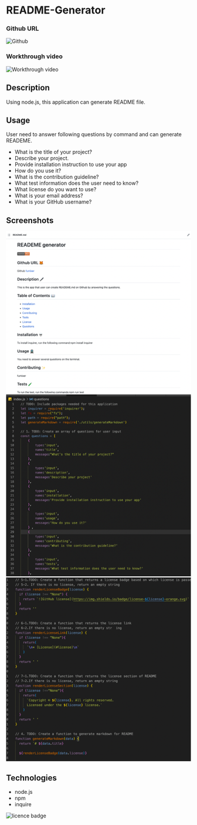 # README-Generator

### Github URL
![Github](https://github.com/fumixer/README-Generator)

### Workthrough video
![Workthrough video](https://drive.google.com/file/d/1dabt-aTHTbmK8Q0cP2D67fLj47bdsm9t/view?usp=sharing)

## Description
Using node.js, this application can generate README file.

## Usage
User need to answer following questions by command and can generate READEME.
* What is the title of your project?
* Describe your project.
* Provide installation instruction to use your app
* How do you use it?
* What is the contribution guideline?
* What test information does the user need to know?
* What license do you want to use?
* What is your email address?
* What is your GitHub username?

## Screenshots
![README](./asset/1.%20README.png)
![index](./asset/2.%20Index.png)
![generateMarkdown](./asset/3.%20generateMarkdown.png)

## Technologies
* node.js
* npm
* inquire

![licence badge](https://img.shields.io/badge/license-MIT-orange.png)
